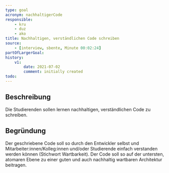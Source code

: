 ```yaml
---
type: goal
acronym: nachhaltigerCode
responsible: 
    - kru
    - duz
    - ako
title: Nachhaltigen, verständlichen Code schreiben 
source:
    - [interview, sbente, Minute 00:02:24]
partOfLargerGoal: 
history:
    v1:
        date: 2021-07-02
        comment: initially created
todo: 
---
```


## Beschreibung

Die Studierenden sollen lernen nachhaltigen, verständlichen Code zu schreiben.

## Begründung

Der geschriebene Code soll so durch den Entwickler selbst und Mitarbeiter:innen/Kolleg:innen und/oder Studierende einfach verstanden werden können (Stichwort Wartbarkeit). Der Code soll so auf der untersten, atomaren Ebene zu einer guten und auch nachhaltig wartbaren Architektur beitragen.
